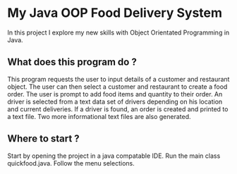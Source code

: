 # My Java OOP Food Delivery System
In this project I explore my new skills with Object Orientated Programming in Java. 
## What does this program do ?
This program requests the user to input details of a customer and restaurant object.
The user can then select a customer and restaurant to create a food order.
The user is prompt to add food items and quantity to their order.
An driver is selected from a text data set of drivers depending on his location and current deliveries.
If a driver is found, an order is created and printed to a text file.
Two more informational text files are also generated.
## Where to start ?
Start by opening the project in a java compatable IDE.
Run the main class quickfood.java.
Follow the menu selections.
